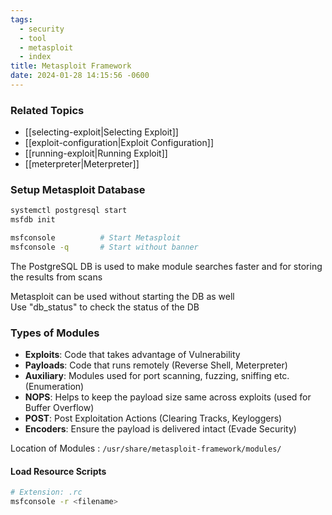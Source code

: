 ```yaml
---
tags:
  - security
  - tool
  - metasploit
  - index
title: Metasploit Framework
date: 2024-01-28 14:15:56 -0600
---
```


### Related Topics

* [[selecting-exploit|Selecting Exploit]]
* [[exploit-configuration|Exploit Configuration]]
* [[running-exploit|Running Exploit]]
* [[meterpreter|Meterpreter]]

### Setup Metasploit Database

````bash
systemctl postgresql start
msfdb init

msfconsole 			# Start Metasploit
msfconsole -q 		# Start without banner
````

The PostgreSQL DB is used to make module searches faster and for storing the results from scans

Metasploit can be used without starting the DB as well  
Use "db_status" to check the status of the DB

### Types of Modules

* **Exploits**: Code that takes advantage of Vulnerability
* **Payloads**: Code that runs remotely (Reverse Shell, Meterpreter)
* **Auxiliary**: Modules used for port scanning, fuzzing, sniffing etc. (Enumeration)
* **NOPS**: Helps to keep the payload size same across exploits (used for Buffer Overflow)
* **POST**: Post Exploitation Actions (Clearing Tracks, Keyloggers)
* **Encoders**: Ensure the payload is delivered intact (Evade Security)

Location of Modules : `/usr/share/metasploit-framework/modules/`

#### Load Resource Scripts

````bash
# Extension: .rc
msfconsole -r <filename>
````
